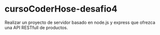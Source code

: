 # cursoCoderHose-desafio4
Realizar un proyecto de servidor basado en node.js y express que ofrezca una API RESTfull de productos. 
